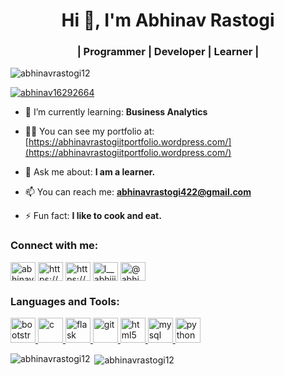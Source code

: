 <h1 align="center">Hi 👋, I'm Abhinav Rastogi</h1>
<h3 align="center">| Programmer | Developer | Learner |</h3>

<p align="left"> <img src="https://komarev.com/ghpvc/?username=abhinavrastogi12&label=Profile%20views&color=0e75b6&style=flat" alt="abhinavrastogi12" /> </p>

<p align="left"> <a href="https://twitter.com/abhinav16292664" target="blank"><img src="https://img.shields.io/twitter/follow/abhinav16292664?logo=twitter&style=for-the-badge" alt="abhinav16292664" /></a> </p>

- 🌱 I’m currently learning: **Business Analytics**

- 👨‍💻 You can see my portfolio at: [https://abhinavrastogiitportfolio.wordpress.com/](https://abhinavrastogiitportfolio.wordpress.com/)

- 💬 Ask me about: **I am a learner.**

- 📫 You can reach me: **abhinavrastogi422@gmail.com**

- ⚡ Fun fact: **I like to cook and eat.**

<h3 align="left">Connect with me:</h3>
<p align="left">
<a href="https://twitter.com/abhinav16292664" target="blank"><img align="center" src="https://cdn.jsdelivr.net/npm/simple-icons@3.0.1/icons/twitter.svg" alt="abhinav16292664" height="30" width="40" /></a>
<a href="https://linkedin.com/in/https://www.linkedin.com/in/abhinav-rastogi-a64782197/" target="blank"><img align="center" src="https://cdn.jsdelivr.net/npm/simple-icons@3.0.1/icons/linkedin.svg" alt="https://www.linkedin.com/in/abhinav-rastogi-a64782197/" height="30" width="40" /></a>
<a href="https://fb.com/https://www.facebook.com/abhinav.rastogi.7737/" target="blank"><img align="center" src="https://cdn.jsdelivr.net/npm/simple-icons@3.0.1/icons/facebook.svg" alt="https://www.facebook.com/abhinav.rastogi.7737/" height="30" width="40" /></a>
<a href="https://instagram.com/l__abhiii__l" target="blank"><img align="center" src="https://cdn.jsdelivr.net/npm/simple-icons@3.0.1/icons/instagram.svg" alt="l__abhiii__l" height="30" width="40" /></a>
<a href="https://www.hackerrank.com/@abhinavrastogi41" target="blank"><img align="center" src="https://cdn.jsdelivr.net/npm/simple-icons@3.0.1/icons/hackerrank.svg" alt="@abhinavrastogi41" height="30" width="40" /></a>
</p>

<h3 align="left">Languages and Tools:</h3>
<p align="left"> <a href="https://getbootstrap.com" target="_blank"> <img src="https://devicons.github.io/devicon/devicon.git/icons/bootstrap/bootstrap-plain.svg" alt="bootstrap" width="40" height="40"/> </a> <a href="https://www.cprogramming.com/" target="_blank"> <img src="https://devicons.github.io/devicon/devicon.git/icons/c/c-original.svg" alt="c" width="40" height="40"/> </a> <a href="https://flask.palletsprojects.com/" target="_blank"> <img src="https://www.vectorlogo.zone/logos/pocoo_flask/pocoo_flask-icon.svg" alt="flask" width="40" height="40"/> </a> <a href="https://git-scm.com/" target="_blank"> <img src="https://www.vectorlogo.zone/logos/git-scm/git-scm-icon.svg" alt="git" width="40" height="40"/> </a> <a href="https://www.w3.org/html/" target="_blank"> <img src="https://devicons.github.io/devicon/devicon.git/icons/html5/html5-original-wordmark.svg" alt="html5" width="40" height="40"/> </a> <a href="https://www.mysql.com/" target="_blank"> <img src="https://devicons.github.io/devicon/devicon.git/icons/mysql/mysql-original-wordmark.svg" alt="mysql" width="40" height="40"/> </a> <a href="https://www.python.org" target="_blank"> <img src="https://devicons.github.io/devicon/devicon.git/icons/python/python-original.svg" alt="python" width="40" height="40"/> </a> </p>

<p><img align="left" src="https://github-readme-stats.vercel.app/api/top-langs?username=abhinavrastogi12&show_icons=true&locale=en&layout=compact" alt="abhinavrastogi12" /></p>

<p>&nbsp;<img align="center" src="https://github-readme-stats.vercel.app/api?username=abhinavrastogi12&show_icons=true&locale=en" alt="abhinavrastogi12" /></p>



